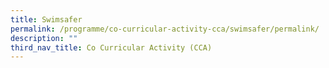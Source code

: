 ```yaml
---
title: Swimsafer
permalink: /programme/co-curricular-activity-cca/swimsafer/permalink/
description: ""
third_nav_title: Co Curricular Activity (CCA)
---
```

